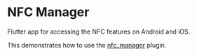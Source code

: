 # NFC Manager

Flutter app for accessing the NFC features on Android and iOS.

This demonstrates how to use the [nfc_manager](https://github.com/okadan/flutter-nfc-manager) plugin.


